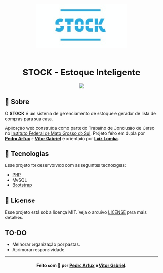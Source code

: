 <h3 align="center">
    <img src="logo.jpeg" width="300px">
    <br><br>
    <h1 align="center">STOCK - Estoque Inteligente</h1>
</h3>

<p align="center">
  <img src="https://img.shields.io/github/license/SafeMantella/STOCK-Estoque-Inteligente?style=flat&logo">
</p>

## 🔖 Sobre

O <strong>STOCK</strong> é um sistema de gerenciamento de estoque e gerador de lista de compras para sua casa.

Aplicação web construída como parte do Trabalho de Conclusão de Curso no [Instituto Federal de Mato Grosso do Sul](https://www.ifms.edu.br/).
Projeto feito em dupla por **[Pedro Arfux](https://github.com/SafeMantella)** e **[Vitor Gabriel](https://github.com/VitorGSF)** e 
orientado por **[Luiz Lomba](https://www.linkedin.com/in/luiz-fernando-delboni-lomba-b64aa018/)**.

## 🚀 Tecnologias

Esse projeto foi desenvolvido com as seguintes tecnologias:

- [PHP](https://www.php.net/)
- [MySQL](https://www.mysql.com/)
- [Bootstrap](https://getbootstrap.com/)

## 📝 License

Esse projeto está sob a licença MIT. Veja o arquivo [LICENSE](LICENSE) para mais detalhes.

## TO-DO
- Melhorar organização por pastas.
- Aprimorar responsividade.

---

<h4 align="center">
    Feito com 💚  por <a href="https://www.linkedin.com/in/pedroarfux/">Pedro Arfux</a> e <a href="https://www.linkedin.com/in/vitor-gabriel-de-souza-farias-564651196/">Vitor Gabriel</a>.
</h4>
